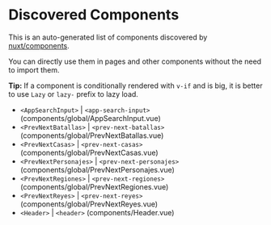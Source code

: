 # Discovered Components

This is an auto-generated list of components discovered by [nuxt/components](https://github.com/nuxt/components).

You can directly use them in pages and other components without the need to import them.

**Tip:** If a component is conditionally rendered with `v-if` and is big, it is better to use `Lazy` or `lazy-` prefix to lazy load.

- `<AppSearchInput>` | `<app-search-input>` (components/global/AppSearchInput.vue)
- `<PrevNextBatallas>` | `<prev-next-batallas>` (components/global/PrevNextBatallas.vue)
- `<PrevNextCasas>` | `<prev-next-casas>` (components/global/PrevNextCasas.vue)
- `<PrevNextPersonajes>` | `<prev-next-personajes>` (components/global/PrevNextPersonajes.vue)
- `<PrevNextRegiones>` | `<prev-next-regiones>` (components/global/PrevNextRegiones.vue)
- `<PrevNextReyes>` | `<prev-next-reyes>` (components/global/PrevNextReyes.vue)
- `<Header>` | `<header>` (components/Header.vue)
